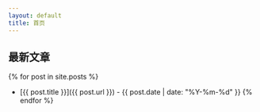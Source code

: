 ```yaml
---
layout: default
title: 首页
---
```


## 最新文章
{% for post in site.posts %}
- [{{ post.title }}]({{ post.url }}) - {{ post.date | date: "%Y-%m-%d" }}
{% endfor %}
